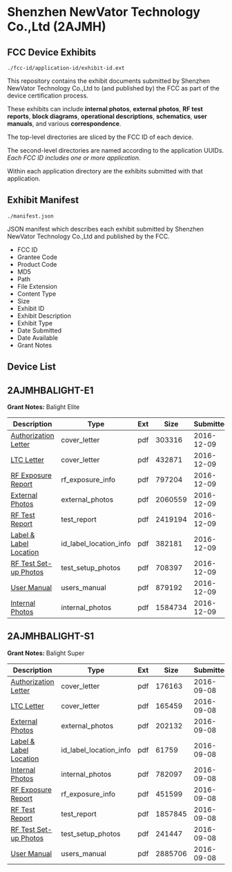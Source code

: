 # Shenzhen NewVator Technology Co.,Ltd (2AJMH)
## FCC Device Exhibits

```
./fcc-id/application-id/exhibit-id.ext
```

This repository contains the exhibit documents submitted by Shenzhen NewVator Technology Co.,Ltd to (and published by) the FCC as part of the device certification process.

These exhibits can include **internal photos**, **external photos**, **RF test reports**, **block diagrams**, **operational descriptions**, **schematics**, **user manuals**, and various **correspondence**.

The top-level directories are sliced by the FCC ID of each device.

The second-level directories are named according to the application UUIDs. *Each FCC ID includes one or more application.*

Within each application directory are the exhibits submitted with that application. 

## Exhibit Manifest

```
./manifest.json
```

JSON manifest which describes each exhibit submitted by Shenzhen NewVator Technology Co.,Ltd and published by the FCC.

- FCC ID
- Grantee Code
- Product Code
- MD5
- Path
- File Extension
- Content Type
- Size
- Exhibit ID
- Exhibit Description
- Exhibit Type
- Date Submitted
- Date Available
- Grant Notes

## Device List
## 2AJMHBALIGHT-E1
**Grant Notes:** Balight Elite

| Description | Type | Ext | Size | Submitted | Available |
| ----------- | ---- | --- | ---- | --------- | --------- |
| [Authorization Letter](2AJMHBALIGHT-E1/a296a7da6bb68bd8733a1b967ef9a877/3222938.pdf) | cover_letter | pdf | 303316 | 2016-12-09 | 2016-12-11 |
| [LTC Letter](2AJMHBALIGHT-E1/a296a7da6bb68bd8733a1b967ef9a877/3222939.pdf) | cover_letter | pdf | 432871 | 2016-12-09 | 2016-12-11 |
| [RF Exposure Report](2AJMHBALIGHT-E1/a296a7da6bb68bd8733a1b967ef9a877/3222950.pdf) | rf_exposure_info | pdf | 797204 | 2016-12-09 | 2016-12-11 |
| [External Photos](2AJMHBALIGHT-E1/a296a7da6bb68bd8733a1b967ef9a877/3222941.pdf) | external_photos | pdf | 2060559 | 2016-12-09 | 2016-12-11 |
| [RF Test Report](2AJMHBALIGHT-E1/a296a7da6bb68bd8733a1b967ef9a877/3222952.pdf) | test_report | pdf | 2419194 | 2016-12-09 | 2016-12-11 |
| [Label & Label Location](2AJMHBALIGHT-E1/a296a7da6bb68bd8733a1b967ef9a877/3222945.pdf) | id_label_location_info | pdf | 382181 | 2016-12-09 | 2016-12-11 |
| [RF Test Set-up Photos](2AJMHBALIGHT-E1/a296a7da6bb68bd8733a1b967ef9a877/3222954.pdf) | test_setup_photos | pdf | 708397 | 2016-12-09 | 2016-12-11 |
| [User Manual](2AJMHBALIGHT-E1/a296a7da6bb68bd8733a1b967ef9a877/3222956.pdf) | users_manual | pdf | 879192 | 2016-12-09 | 2016-12-11 |
| [Internal Photos](2AJMHBALIGHT-E1/a296a7da6bb68bd8733a1b967ef9a877/3222947.pdf) | internal_photos | pdf | 1584734 | 2016-12-09 | 2016-12-11 |
## 2AJMHBALIGHT-S1
**Grant Notes:** Balight Super

| Description | Type | Ext | Size | Submitted | Available |
| ----------- | ---- | --- | ---- | --------- | --------- |
| [Authorization Letter](2AJMHBALIGHT-S1/04e3a4c423fcc189cec94948dc7a9cc4/3126792.pdf) | cover_letter | pdf | 176163 | 2016-09-08 | 2016-09-08 |
| [LTC Letter](2AJMHBALIGHT-S1/04e3a4c423fcc189cec94948dc7a9cc4/3126793.pdf) | cover_letter | pdf | 165459 | 2016-09-08 | 2016-09-08 |
| [External Photos](2AJMHBALIGHT-S1/04e3a4c423fcc189cec94948dc7a9cc4/3126794.pdf) | external_photos | pdf | 202132 | 2016-09-08 | 2016-09-08 |
| [Label & Label Location](2AJMHBALIGHT-S1/04e3a4c423fcc189cec94948dc7a9cc4/3126795.pdf) | id_label_location_info | pdf | 61759 | 2016-09-08 | 2016-09-08 |
| [Internal Photos](2AJMHBALIGHT-S1/04e3a4c423fcc189cec94948dc7a9cc4/3126796.pdf) | internal_photos | pdf | 782097 | 2016-09-08 | 2016-09-08 |
| [RF Exposure Report](2AJMHBALIGHT-S1/04e3a4c423fcc189cec94948dc7a9cc4/3126798.pdf) | rf_exposure_info | pdf | 451599 | 2016-09-08 | 2016-09-08 |
| [RF Test Report](2AJMHBALIGHT-S1/04e3a4c423fcc189cec94948dc7a9cc4/3126800.pdf) | test_report | pdf | 1857845 | 2016-09-08 | 2016-09-08 |
| [RF Test Set-up Photos](2AJMHBALIGHT-S1/04e3a4c423fcc189cec94948dc7a9cc4/3126801.pdf) | test_setup_photos | pdf | 241447 | 2016-09-08 | 2016-09-08 |
| [User Manual](2AJMHBALIGHT-S1/04e3a4c423fcc189cec94948dc7a9cc4/3126802.pdf) | users_manual | pdf | 2885706 | 2016-09-08 | 2016-09-08 |

